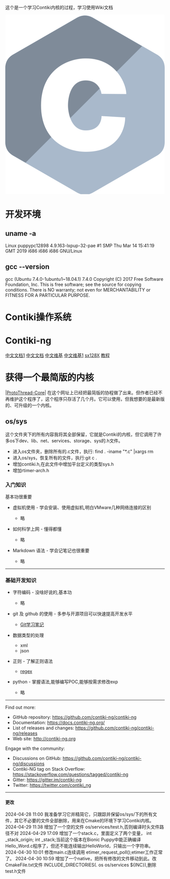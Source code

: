 
这个是一个学习Contiki内核的过程，学习使用Wiki文档

![](assets/img/logo/c.svg)
# 开发环境
## uname -a
Linux puppypc12898 4.9.163-lxpup-32-pae #1 SMP Thu Mar 14 15:41:19 GMT 2019 i686 i686 i686 GNU/Linux
## gcc --version
gcc (Ubuntu 7.4.0-1ubuntu1~18.04.1) 7.4.0
Copyright (C) 2017 Free Software Foundation, Inc.
This is free software; see the source for copying conditions.  There is NO
warranty; not even for MERCHANTABILITY or FITNESS FOR A PARTICULAR PURPOSE.

# Contiki操作系统
# Contiki-ng
[中文文档1](https://docs.contiki-ng.org/en/master/doc/programming/Porting-Contiki-NG-to-new-platforms.html#create-some-examples]])
[中文文档](https://github.com/fengjikui/contiki-ng/wiki/Contiki%E2%80%90NG%E7%9A%84%E9%85%8D%E7%BD%AE%E7%B3%BB%E7%BB%9F)
[中文维基](https://docs.contiki-ng.org/en/develop/|develop)
[中文维基1](https://github.com/fengjikui/contiki-ng/wiki)
[sx128X](https://github.com/tperale/sx128x)
[教程](https://www.cnblogs.com/lijianGX/p/15414013.html)


# 获得一个最简版的内核

|[ProtoThread-Core](https://github.com/smartmx/ProtoThread-Core)|
在这个网址上已经把最简版的协程做了出来。但作者已经不再维护这个程序了，这个程序只存活了几个月。它可以使用，但我想要的是最新版的、可升级的一个内核。

## os/sys
这个文件夹下的所有内容我将其全部保留，它就是Contiki的内核，但它调用了许多os下dev、lib、net、services、storage、sys的.h文件。

- 进入os文件夹，删除所有的.c文件，执行:
find . -iname "*.c" |xargs rm
- 进入os/sys，恢复所有的文件，执行:git c .
- 增加contiki.h,在此文件中增加平台定义的类型sys.h
- 增加rtimer-arch.h

### 入门知识

基本功很重要

- 虚拟机使用 - 学会安装、使用虚拟机,明白VMware几种网络连接的区别
    - 略

- 如何科学上网 - 懂得都懂
    - 略

- Markdown 语法 - 学会记笔记也很重要
    - 略

---

### 基础开发知识

- 字符编码 - 没啥好说的,基本功
    - 略

- git 及 github 的使用 - 多参与开源项目可以快速提高开发水平
    - [Git学习笔记](./1earn/Develop/版本控制/Git学习笔记.md)

- 数据类型的处理
    - xml
    - json

- 正则 - 了解正则语法
    - [regex](./1earn/Develop/正则/regex.md)

- python - 掌握语法,能够编写POC,能够按需求修改exp
    - 略

---


Find out more:

* GitHub repository: https://github.com/contiki-ng/contiki-ng
* Documentation: https://docs.contiki-ng.org/
* List of releases and changes: https://github.com/contiki-ng/contiki-ng/releases
* Web site: http://contiki-ng.org

Engage with the community:

* Discussions on GitHub: https://github.com/contiki-ng/contiki-ng/discussions
* Contiki-NG tag on Stack Overflow: https://stackoverflow.com/questions/tagged/contiki-ng
* Gitter: https://gitter.im/contiki-ng
* Twitter: https://twitter.com/contiki_ng

---

#### 更改
2024-04-28 11:00 我准备学习它并精简它，只跟踪并保留os/sys/下的所有文件，其它不必要的文件全部删除，用来在Cmake的环境下学习Contiki内核。
2024-04-29 11:38 增加了一个空的文件 os/services/test.h,否则编译时头文件路径不对
2024-04-29 17:09 增加了一个stack.c，里面定义了两个变量， int _stack_origin; int _stack;当前这个版本在Bionic Puppy中能正确编译Hello_Word.c程序了，但还不能连续输出HelloWorld，只输出一个字符串。
2024-04-30 10:01 修改main.c连续调用 etimer_request_poll();etimer工作正常了。
2024-04-30 10:59 增加了一个native，把所有修改的文件移动到此。改CmakeFile.txt文件 INCLUDE_DIRECTORIES(. os os/services ${INC}),删除test.h文件
